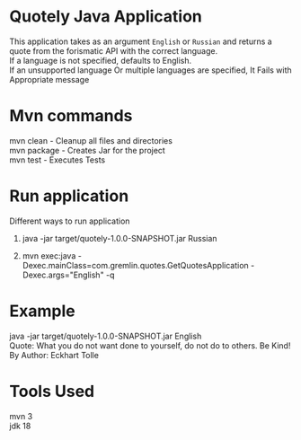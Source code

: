 # Quotely Java Application

This application takes as an argument `English` or `Russian` and returns a quote from the forismatic API with the correct language.<br />
If a language is not specified, defaults to English.<br />
If an unsupported language Or multiple languages are specified, It Fails with Appropriate message<br />

# Mvn commands

mvn clean - Cleanup all files and directories<br />
mvn package - Creates Jar for the project<br />
mvn test -  Executes Tests<br />

# Run application
Different ways to run application <br />
1. java -jar target/quotely-1.0.0-SNAPSHOT.jar Russian

2. mvn exec:java -Dexec.mainClass=com.gremlin.quotes.GetQuotesApplication -Dexec.args="English" -q

# Example
java -jar target/quotely-1.0.0-SNAPSHOT.jar English<br />
Quote: What you do not want done to yourself, do not do to others. Be Kind!<br />
By Author: Eckhart Tolle<br />

# Tools Used
mvn 3<br />
jdk 18<br />


